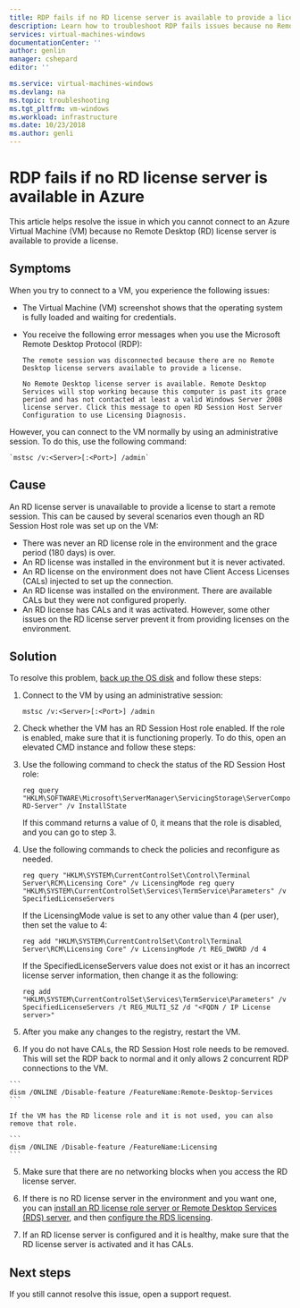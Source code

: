 ```yaml
---
title: RDP fails if no RD license server is available to provide a license in Azure | Microsoft Docs
description: Learn how to troubleshoot RDP fails issues because no Remote Desktop license server is available | Microsoft Docs
services: virtual-machines-windows
documentationCenter: ''
author: genlin
manager: cshepard
editor: ''

ms.service: virtual-machines-windows
ms.devlang: na
ms.topic: troubleshooting
ms.tgt_pltfrm: vm-windows
ms.workload: infrastructure
ms.date: 10/23/2018
ms.author: genli
---
```


# RDP fails if no RD license server is available in Azure

This article helps resolve the issue in which you cannot connect to an Azure Virtual Machine (VM) because no Remote Desktop (RD) license server is available to provide a license.

## Symptoms

When you try to connect to a VM, you experience the following issues:

- The Virtual Machine (VM) screenshot shows that the operating system is fully loaded and waiting for credentials.
-	You receive the following error messages when you use the Microsoft Remote Desktop Protocol (RDP):

    ```
    The remote session was disconnected because there are no Remote Desktop license servers available to provide a license.
    ```

    ```
    No Remote Desktop license server is available. Remote Desktop Services will stop working because this computer is past its grace period and has not contacted at least a valid Windows Server 2008 license server. Click this message to open RD Session Host Server Configuration to use Licensing Diagnosis.
    ```

However, you can connect to the VM normally by using an administrative session. To do this, use the following command:

    `mstsc /v:<Server>[:<Port>] /admin`

## Cause

An RD license server is unavailable to provide a license to start a remote session. This can be caused by several scenarios even though an RD Session Host role was set up on the VM:

- There was never an RD license role in the environment and the grace period (180 days) is over.
- An RD license was installed in the environment but it is never activated.
- An RD license on the environment does not have Client Access Licenses (CALs) injected to set up the connection.
- An RD license was installed on the environment. There are available CALs but they were not configured properly.
- An RD license has CALs and it was activated. However, some other issues on the RD license server prevent it from providing licenses on the environment.

## Solution

To resolve this problem, [back up the OS disk](../windows/snapshot-copy-managed-disk.md) and follow these steps:

1. Connect to the VM by using an administrative session:

    `mstsc /v:<Server>[:<Port>] /admin`

2. Check whether the VM has an RD Session Host role enabled. If the role is enabled, make sure that it is functioning properly. To do this, open an elevated CMD instance and follow these steps:

  1. Use the following command to check the status of the RD Session Host role:

      ```
      reg query "HKLM\SOFTWARE\Microsoft\ServerManager\ServicingStorage\ServerComponentCache\RDS-RD-Server" /v InstallState
      ```

      If this command returns a value of 0, it means that the role is disabled, and you can go to step 3.

  2. Use the following commands to check the policies and reconfigure as needed.

      ```
      reg query "HKLM\SYSTEM\CurrentControlSet\Control\Terminal Server\RCM\Licensing Core" /v LicensingMode reg query "HKLM\SYSTEM\CurrentControlSet\Services\TermService\Parameters" /v SpecifiedLicenseServers
      ```

      If the LicensingMode value is set to any other value than 4 (per user), then set the value to 4:

      ```
      reg add "HKLM\SYSTEM\CurrentControlSet\Control\Terminal Server\RCM\Licensing Core" /v LicensingMode /t REG_DWORD /d 4
      ```

      If the SpecifiedLicenseServers value does not exist or it has an incorrect license server information, then change it as the following:

      ```
      reg add "HKLM\SYSTEM\CurrentControlSet\Services\TermService\Parameters" /v SpecifiedLicenseServers /t REG_MULTI_SZ /d "<FQDN / IP License server>"
      ```

  3. After you make any changes to the registry, restart the VM.

  4. If you do not have CALs, the RD Session Host role needs to be removed. This will set the RDP back to normal and it only allows 2 concurrent RDP connections to the VM.

    ```
    dism /ONLINE /Disable-feature /FeatureName:Remote-Desktop-Services
    ```

    If the VM has the RD license role and it is not used, you can also remove that role.

    ```
    dism /ONLINE /Disable-feature /FeatureName:Licensing
    ```

  5. Make sure that there are no networking blocks when you access the RD license server.  

3. If there is no RD license server in the environment and you want one, you can [install an RD license role server or Remote Desktop Services (RDS) server](https://docs.microsoft.com/previous-versions/windows/it-pro/windows-server-2008-R2-and-2008/cc731765(v=ws.11)), and then [configure the RDS licensing](https://blogs.technet.microsoft.com/askperf/2013/09/20/rd-licensing-configuration-on-windows-server-2012/).

4. If an RD license server is configured and it is healthy, make sure that the RD license server is activated and it has CALs.

## Next steps

If you still cannot resolve this issue, open a support request.
